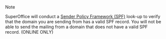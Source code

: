 <!-- markdownlint-disable-file MD041 -->
> [!NOTE]
> SuperOffice will conduct a [Sender Policy Framework (SPF)][1] look-up to verify that the domain you are sending from has a valid SPF record. You will not be able to send the mailing from a domain that does not have a valid SPF record. (ONLINE ONLY)

<!-- Referenced links -->
[1]: ../../../../../email/mailgun/spf/index.md
